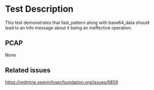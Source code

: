 # Test Description
This test demonstrates that fast_pattern along with base64_data
should lead to an Info message about it being an ineffective operation.

## PCAP
None

## Related issues
https://redmine.openinfosecfoundation.org/issues/6859
